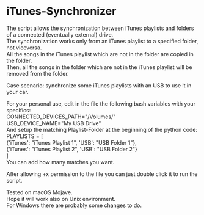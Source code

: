 # iTunes-Synchronizer

The script allows the synchronization between iTunes playlists and folders of a connected (eventually external) drive.  
The synchronization works only from an iTunes playlist to a specified folder, not viceversa.  
All the songs in the iTunes playlist which are not in the folder are copied in the folder.  
Then, all the songs in the folder which are not in the iTunes playlist will be removed from the folder.  

Case scenario: synchronize some iTunes playlists with an USB to use it in your car.  

For your personal use, edit in the file the following bash variables with your specifics:  
  CONNECTED_DEVICES_PATH="/Volumes/"  
  USB_DEVICE_NAME="My USB Drive"  
And setup the matching Playlist-Folder at the beginning of the python code:  
  PLAYLISTS = [  
    {'iTunes': "iTunes Playlist 1", 'USB': "USB Folder 1"},  
    {'iTunes': "iTunes Playlist 2", 'USB': "USB Folder 2"}  
  ]  
You can add how many matches you want.  

After allowing +x permission to the file you can just double click it to run the script.  

Tested on macOS Mojave.  
Hope it will work also on Unix environment.   
For Windows there are probably some changes to do.  
